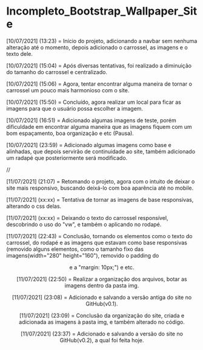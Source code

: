 # Incompleto_Bootstrap_Wallpaper_Site

[10/07/2021] (13:23) = Início do projeto, adicionando a navbar sem nenhuma alteração até o momento, depois adicionado o carrossel, as imagens e o texto dele.

[10/07/2021] (15:04) = Após diversas tentativas, foi realizado a diminuição do tamanho do carrossel e centralizado.

[10/07/2021] (15:06) = Agora, tentar encontrar alguma maneira de tornar o carrossel um pouco mais harmonioso com o site.

[10/07/2021] (15:50) = Concluído, agora realizar um local para ficar as imagens para que o usuário possa escolher a imagem.

[10/07/2021] (16:51) = Adicionado algumas imagens de teste, porém dificuldade em encontrar alguma maneira que as imagens fiquem com um bom espaçamento, boa organização e etc (Pausa).

[10/07/2021] (23:59) = Adicionado algumas imagens como base e alinhadas, que depois servirão de continuidade ao site, também adicionado um radapé que posteriormente será modificado.

//

[11/07/2021] (21:07) = Retomando o projeto, agora com o intuito de deixar o site mais responsivo, buscando deixá-lo com boa aparência até no mobile.

[11/07/2021] (xx:xx) = Tentativa de tornar as imagens de base responsivas, alterando o css delas.

[11/07/2021] (xx:xx) = Deixando o texto do carrossel responsível, descobrindo o uso do "vw", e também o aplicando no rodapé.

[11/07/2021] (22:43) = Conclusão, tornando os elementos como o texto do carrossel, do rodapé e as imagens que estavam como base responsivas
(removido alguns elementos, como o tamanho fixo das imagens(width="280" height="160"), removido o padding do <center> e a "margin: 10px;") e etc.
  
[11/07/2021] (22:50) = Realizar a organização dos arquivos, botar as imagens dentro da pasta img.

[11/07/2021] (23:08) = Adicionado e salvando a versão antiga do site no GitHub(v0.1).
  
[11/07/2021] (23:09) = Conclusão da organização do site, criada e adicionada as imagens à pasta img, e também alterado no código.

[11/07/2021] (23:37) = Adicionado e salvando a versão do site no GitHub(v0.2), a qual foi feita hoje.
